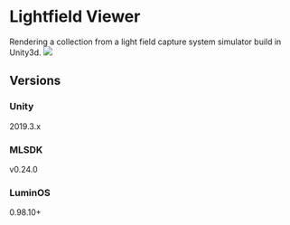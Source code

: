 # Lightfield Viewer 
Rendering a collection from a light field capture system simulator build in Unity3d. 
![](https://github.com/clillianhong/SurfaceReflectanceCapture/blob/main/Assets/_media_/lightfield.jpg)

## Versions

### Unity

2019.3.x

### MLSDK

v0.24.0

### LuminOS

0.98.10+

